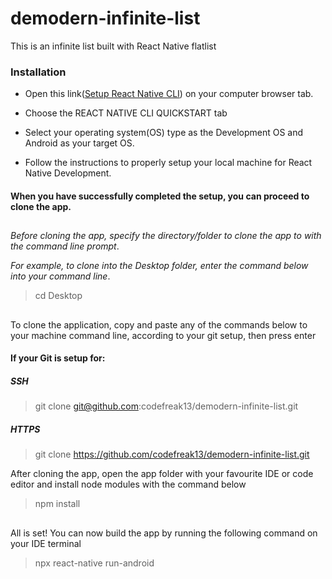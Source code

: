 # demodern-infinite-list
This is an infinite list built with React Native flatlist

### Installation

- Open this link([Setup React Native CLI](https://reactnative.dev/docs/environment-setup)) on your computer browser tab.   

- Choose the REACT NATIVE CLI QUICKSTART tab

- Select your operating system(OS) type as the Development OS and Android as your target OS.  

- Follow the instructions to properly setup your local machine for React Native Development.

#### When you have successfully completed the setup, you can proceed to clone the app.
##

*Before cloning the app, specify the directory/folder to clone the app to with the command line prompt*.

*For example, to clone into the Desktop folder, enter the command below into your command line*.

> cd Desktop

##

To clone the application, copy and paste any of the commands below to your machine command line, according to your git setup, then press enter

#### If your Git is setup for:

##### SSH

> git clone git@github.com:codefreak13/demodern-infinite-list.git

##### HTTPS

> git clone https://github.com/codefreak13/demodern-infinite-list.git

After cloning the app, open the app folder with your favourite IDE or code editor and install node modules with the command below

> npm install
##

All is set!
You can now build the app by running the following command on your IDE terminal
>npx react-native run-android

##
